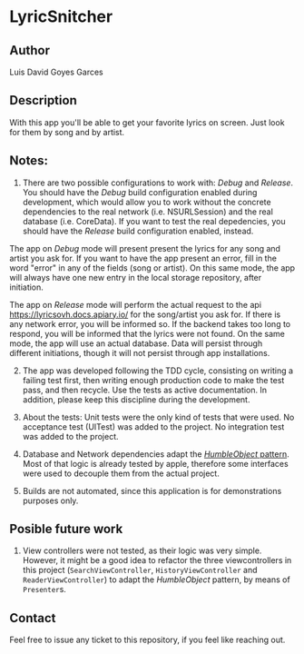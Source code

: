 #  LyricSnitcher

## Author

Luis David Goyes Garces

## Description

With this app you'll be able to get your favorite lyrics on screen. Just look for them by song and by artist.

## Notes:

1. There are two possible configurations to work with: _Debug_ and _Release_. You should have the _Debug_ build configuration enabled during development, which would allow you to work without the concrete dependencies to the real network (i.e. NSURLSession) and the real database (i.e. CoreData). If you want to test the real depedencies, you should have the _Release_ build configuration enabled, instead.

The app on _Debug_ mode will present present the lyrics for any song and artist you ask for. If you want to have the app present an error, fill in the word "error" in any of the fields (song or artist). On this same mode, the app will always have one new entry in the local storage repository, after initiation.

The app on _Release_ mode will perform the actual request to the api https://lyricsovh.docs.apiary.io/ for the song/artist you ask for. If there is any network error, you will be informed so. If the backend takes too long to respond, you will be informed that the lyrics were not found. On the same mode, the app will use an actual database. Data will persist through different initiations, though it will not persist through app installations.

2. The app was developed following the TDD cycle, consisting on writing a failing test first, then writing enough production code to make the test pass, and then recycle. Use the tests as active documentation. In addition, please keep this discipline during the development.

3. About the tests: Unit tests were the only kind of tests that were used. No acceptance test (UITest) was added to the project. No integration test was added to the project.

4. Database and Network dependencies adapt the [_HumbleObject_ pattern](https://martinfowler.com/bliki/HumbleObject.html). Most of that logic is already tested by apple, therefore some interfaces were used to decouple them from the actual project. 

5. Builds are not automated, since this application is for demonstrations purposes only.

## Posible future work

1. View controllers were not tested, as their logic was very simple. However, it might be a good idea to refactor the three viewcontrollers in this project (`SearchViewController`, `HistoryViewController` and `ReaderViewController`) to adapt the _HumbleObject_ pattern, by means of `Presenter`s.

## Contact

Feel free to issue any ticket to this repository, if you feel like reaching out.
